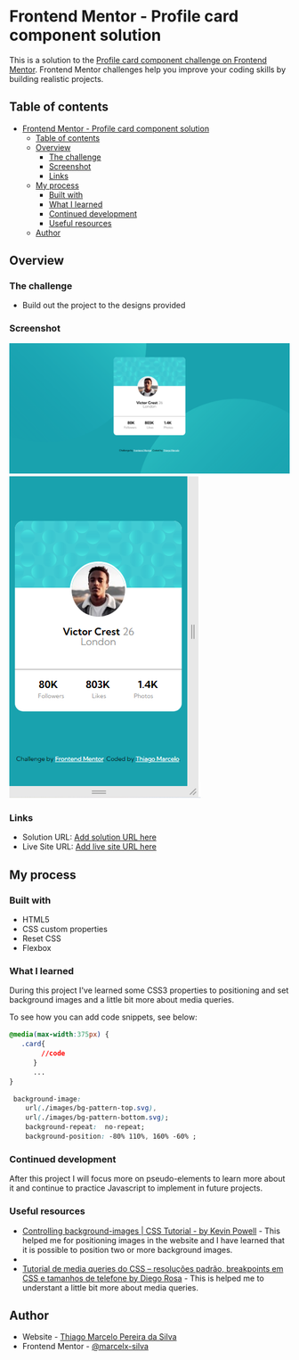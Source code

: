 # Frontend Mentor - Profile card component solution

This is a solution to the [Profile card component challenge on Frontend Mentor](https://www.frontendmentor.io/challenges/profile-card-component-cfArpWshJ). Frontend Mentor challenges help you improve your coding skills by building realistic projects. 

## Table of contents

- [Frontend Mentor - Profile card component solution](#frontend-mentor---profile-card-component-solution)
  - [Table of contents](#table-of-contents)
  - [Overview](#overview)
    - [The challenge](#the-challenge)
    - [Screenshot](#screenshot)
    - [Links](#links)
  - [My process](#my-process)
    - [Built with](#built-with)
    - [What I learned](#what-i-learned)
    - [Continued development](#continued-development)
    - [Useful resources](#useful-resources)
  - [Author](#author)



## Overview

### The challenge

- Build out the project to the designs provided

### Screenshot

![Desktop](./images/desktop.png)
![Mobile](./images/mobile.png)

### Links

- Solution URL: [Add solution URL here](https://your-solution-url.com)
- Live Site URL: [Add live site URL here](https://your-live-site-url.com)

## My process

### Built with
- HTML5
- CSS custom properties
- Reset CSS
- Flexbox


### What I learned
During this project I've learned some CSS3 properties to positioning and set background  images and a little bit more about media queries. 

To see how you can add code snippets, see below:

```css
@media(max-width:375px) {
   .card{
        //code
      }
      ...
}
```

```css
 background-image:
    url(./images/bg-pattern-top.svg),
    url(./images/bg-pattern-bottom.svg);
    background-repeat:  no-repeat;
    background-position: -80% 110%, 160% -60% ;
```

### Continued development

After this project I will focus more on pseudo-elements to learn more about it and continue to practice Javascript to implement in future projects. 

### Useful resources

- [Controlling background-images | CSS Tutorial - by Kevin Powell](https://youtu.be/3T_Jy1CqH9k) - This helped me for positioning images in the website and I have learned that it is possible to position two or more background images.
- 
- [Tutorial de media queries do CSS – resoluções padrão, breakpoints em CSS e tamanhos de telefone by Diego Rosa](https://www.freecodecamp.org/portuguese/news/tutorial-de-media-queries-do-css-resolucoes-padrao-breakpoints-do-css-e-tamanhos-de-telefone/) - This is helped me to understant a little bit more about media queries. 


## Author

- Website - [Thiago Marcelo Pereira da Silva](https://www.linkedin.com/in/marcelo-thiago/)
- Frontend Mentor - [@marcelx-silva](https://www.frontendmentor.io/profile/marcelx-silva)

